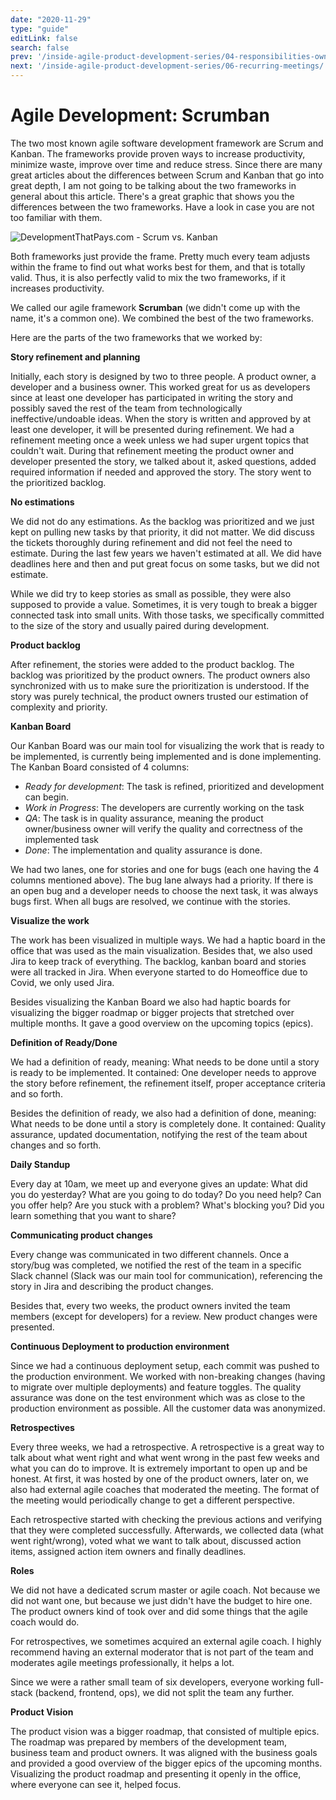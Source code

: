 ```yaml
---
date: "2020-11-29"
type: "guide"
editLink: false
search: false
prev: '/inside-agile-product-development-series/04-responsibilities-ownership/'
next: '/inside-agile-product-development-series/06-recurring-meetings/'
---
```


# Agile Development: Scrumban

The two most known agile software development framework are Scrum and Kanban.
The frameworks provide proven ways to increase productivity, minimize waste, improve over time and reduce stress.
Since there are many great articles about the differences between Scrum and Kanban that go into great depth, I am not going to be talking about the two frameworks in general about this article.
There's a great graphic that shows you the differences between the two frameworks.
Have a look in case you are not too familiar with them.

![DevelopmentThatPays.com - Scrum vs. Kanban](./scrum-kanban.png)

Both frameworks just provide the frame.
Pretty much every team adjusts within the frame to find out what works best for them, and that is totally valid.
Thus, it is also perfectly valid to mix the two frameworks, if it increases productivity.

We called our agile framework **Scrumban** (we didn't come up with the name, it's a common one).
We combined the best of the two frameworks.

Here are the parts of the two frameworks that we worked by:

**Story refinement and planning**

Initially, each story is designed by two to three people.
A product owner, a developer and a business owner.
This worked great for us as developers since at least one developer has participated in writing the story and possibly saved the rest of the team from technologically ineffective/undoable ideas.
When the story is written and approved by at least one developer, it will be presented during refinement.
We had a refinement meeting once a week unless we had super urgent topics that couldn't wait.
During that refinement meeting the product owner and developer presented the story, we talked about it, asked questions, added required information if needed and approved the story.
The story went to the prioritized backlog.

**No estimations**

We did not do any estimations.
As the backlog was prioritized and we just kept on pulling new tasks by that priority, it did not matter.
We did discuss the tickets thoroughly during refinement and did not feel the need to estimate.
During the last few years we haven't estimated at all.
We did have deadlines here and then and put great focus on some tasks, but we did not estimate.

While we did try to keep stories as small as possible, they were also supposed to provide a value.
Sometimes, it is very tough to break a bigger connected task into small units.
With those tasks, we specifically committed to the size of the story and usually paired during development.

**Product backlog**

After refinement, the stories were added to the product backlog.
The backlog was prioritized by the product owners.
The product owners also synchronized with us to make sure the prioritization is understood.
If the story was purely technical, the product owners trusted our estimation of complexity and priority.

**Kanban Board**

Our Kanban Board was our main tool for visualizing the work that is ready to be implemented, is currently being implemented and is done implementing.
The Kanban Board consisted of 4 columns:

* _Ready for development_: The task is refined, prioritized and development can begin.
* _Work in Progress_: The developers are currently working on the task
* _QA_: The task is in quality assurance, meaning the product owner/business owner will verify the quality and correctness of the implemented task
* _Done_: The implementation and quality assurance is done.

We had two lanes, one for stories and one for bugs (each one having the 4 columns mentioned above).
The bug lane always had a priority.
If there is an open bug and a developer needs to choose the next task, it was always bugs first.
When all bugs are resolved, we continue with the stories.

**Visualize the work**

The work has been visualized in multiple ways.
We had a haptic board in the office that was used as the main visualization.
Besides that, we also used Jira to keep track of everything.
The backlog, kanban board and stories were all tracked in Jira.
When everyone started to do Homeoffice due to Covid, we only used Jira.

Besides visualizing the Kanban Board we also had haptic boards for visualizing the bigger roadmap or bigger projects that stretched over multiple months.
It gave a good overview on the upcoming topics (epics).

**Definition of Ready/Done**

We had a definition of ready, meaning:
What needs to be done until a story is ready to be implemented.
It contained:
One developer needs to approve the story before refinement, the refinement itself, proper acceptance criteria and so forth.

Besides the definition of ready, we also had a definition of done, meaning:
What needs to be done until a story is completely done.
It contained:
Quality assurance, updated documentation, notifying the rest of the team about changes and so forth.

**Daily Standup**

Every day at 10am, we meet up and everyone gives an update:
What did you do yesterday?
What are you going to do today?
Do you need help?
Can you offer help?
Are you stuck with a problem? What's blocking you?
Did you learn something that you want to share?

**Communicating product changes**

Every change was communicated in two different channels.
Once a story/bug was completed, we notified the rest of the team in a specific Slack channel (Slack was our main tool for communication), referencing the story in Jira and describing the product changes.

Besides that, every two weeks, the product owners invited the team members (except for developers) for a review.
New product changes were presented.

**Continuous Deployment to production environment**

Since we had a continuous deployment setup, each commit was pushed to the production environment.
We worked with non-breaking changes (having to migrate over multiple deployments) and feature toggles.
The quality assurance was done on the test environment which was as close to the production environment as possible.
All the customer data was anonymized.

**Retrospectives**

Every three weeks, we had a retrospective.
A retrospective is a great way to talk about what went right and what went wrong in the past few weeks and what you can do to improve.
It is extremely important to open up and be honest.
At first, it was hosted by one of the product owners, later on, we also had external agile coaches that moderated the meeting.
The format of the meeting would periodically change to get a different perspective.

Each retrospective started with checking the previous actions and verifying that they were completed successfully.
Afterwards, we collected data (what went right/wrong), voted what we want to talk about, discussed action items, assigned action item owners and finally deadlines.

**Roles**

We did not have a dedicated scrum master or agile coach.
Not because we did not want one, but because we just didn't have the budget to hire one.
The product owners kind of took over and did some things that the agile coach would do.

For retrospectives, we sometimes acquired an external agile coach.
I highly recommend having an external moderator that is not part of the team and moderates agile meetings professionally, it helps a lot.

Since we were a rather small team of six developers, everyone working full-stack (backend, frontend, ops), we did not split the team any further.

**Product Vision**

The product vision was a bigger roadmap, that consisted of multiple epics.
The roadmap was prepared by members of the development team, business team and product owners.
It was aligned with the business goals and provided a good overview of the bigger epics of the upcoming months.
Visualizing the product roadmap and presenting it openly in the office, where everyone can see it, helped focus.